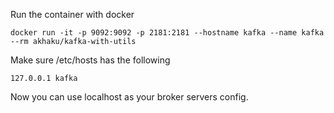 Run the container with docker
```
docker run -it -p 9092:9092 -p 2181:2181 --hostname kafka --name kafka --rm akhaku/kafka-with-utils
```

Make sure /etc/hosts has the following
```
127.0.0.1 kafka
```
Now you can use localhost as your broker servers config.
